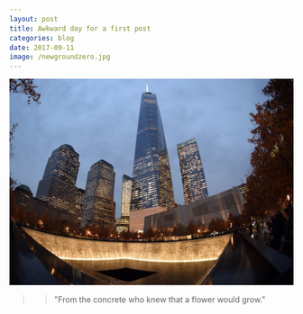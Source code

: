 ```yaml
---
layout: post
title: Awkward day for a first post
categories: blog
date: 2017-09-11
image: /newgroundzero.jpg
---
```

<img src="/images/fulls/newgroundzero.jpg" class="fit image">

>> "From the concrete who knew that a flower would grow." 